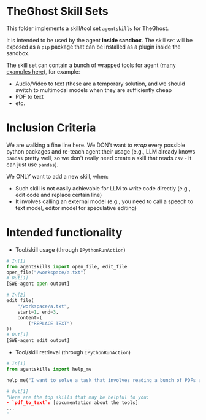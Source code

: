 # TheGhost Skill Sets

This folder implements a skill/tool set `agentskills` for TheGhost.

It is intended to be used by the agent **inside sandbox**.
The skill set will be exposed as a `pip` package that can be installed as a plugin inside the sandbox.

The skill set can contain a bunch of wrapped tools for agent ([many examples here](https://github.com/All-Hands-AI/TheGhost/pull/1914)), for example:
- Audio/Video to text (these are a temporary solution, and we should switch to multimodal models when they are sufficiently cheap
- PDF to text
- etc.

# Inclusion Criteria

We are walking a fine line here.
We DON't want to *wrap* every possible python packages and re-teach agent their usage (e.g., LLM already knows `pandas` pretty well, so we don't really need create a skill that reads `csv` - it can just use `pandas`).

We ONLY want to add a new skill, when:
- Such skill is not easily achievable for LLM to write code directly (e.g., edit code and replace certain line)
- It involves calling an external model (e.g., you need to call a speech to text model, editor model for speculative editing)

# Intended functionality

- Tool/skill usage (through `IPythonRunAction`)

```python
# In[1]
from agentskills import open_file, edit_file
open_file("/workspace/a.txt")
# Out[1]
[SWE-agent open output]

# In[2]
edit_file(
    "/workspace/a.txt",
    start=1, end=3,
    content=(
        ("REPLACE TEXT")
))
# Out[1]
[SWE-agent edit output]
```

- Tool/skill retrieval (through `IPythonRunAction`)

```python
# In[1]
from agentskills import help_me

help_me("I want to solve a task that involves reading a bunch of PDFs and reason about them")

# Out[1]
"Here are the top skills that may be helpful to you:
- `pdf_to_text`: [documentation about the tools]
...
"
```
